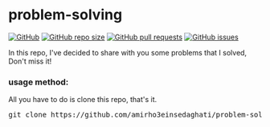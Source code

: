 # problem-solving
[![GitHub](https://img.shields.io/github/license/amirho3einsedaghati/problem-solving?color=yellow)](https://github.com/amirho3einsedaghati/problem-solving/blob/master/LICENSE)
[![GitHub repo size](https://img.shields.io/github/repo-size/amirho3einsedaghati/problem-solving?color=red)](https://github.com/amirho3einsedaghati/problem-solving/)
[![GitHub pull requests](https://img.shields.io/github/issues-pr/amirho3einsedaghati/problem-solving?color=yellow)](https://github.com/amirho3einsedaghati/problem-solving/pulls)
[![GitHub issues](https://img.shields.io/github/issues-raw/amirho3einsedaghati/problem-solving?color=red)](https://github.com/amirho3einsedaghati/problem-solving/issues)

In this repo, I've decided to share with you some problems that I solved, Don't miss it!

### usage method:

All you have to do is clone this repo, that's it.
<pre>git clone https://github.com/amirho3einsedaghati/problem-solving.git</pre>

